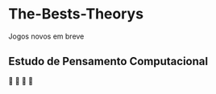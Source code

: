 # The-Bests-Theorys
Jogos novos em breve
## Estudo de Pensamento Computacional
 :girl: :flashlight:  :flashlight: :boy:
